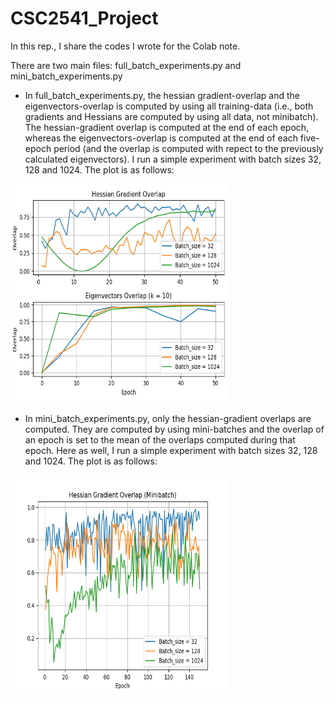 # CSC2541_Project
In this rep., I share the codes I wrote for the Colab note.

There are two main files: full_batch_experiments.py and mini_batch_experiments.py

* In full_batch_experiments.py, the hessian gradient-overlap and the eigenvectors-overlap is computed by using all training-data (i.e., both gradients and Hessians are computed by using all data, not minibatch). The hessian-gradient overlap is computed at the end of each epoch, whereas the eigenvectors-overlap is computed at the end of each five-epoch period (and the overlap is computed with repect to the previously calculated eigenvectors). I run a simple experiment with batch sizes 32, 128 and 1024. The plot is as follows:

<img src="fhessianoverlap.png" width="350" height="350">

* In mini_batch_experiments.py, only the hessian-gradient overlaps are computed. They are computed by using mini-batches and the overlap of an epoch is set to the mean of the overlaps computed during that epoch. Here as well, I run a simple experiment  with batch sizes 32, 128 and 1024. The plot is as follows:

<img src="mhessianoverlap.png" width="350" height="350">
